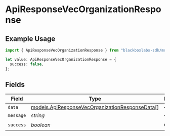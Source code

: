 # ApiResponseVecOrganizationResponse

## Example Usage

```typescript
import { ApiResponseVecOrganizationResponse } from "blackboxlabs-sdk/models";

let value: ApiResponseVecOrganizationResponse = {
  success: false,
};
```

## Fields

| Field                                                                                                  | Type                                                                                                   | Required                                                                                               | Description                                                                                            |
| ------------------------------------------------------------------------------------------------------ | ------------------------------------------------------------------------------------------------------ | ------------------------------------------------------------------------------------------------------ | ------------------------------------------------------------------------------------------------------ |
| `data`                                                                                                 | [models.ApiResponseVecOrganizationResponseData](../models/apiresponsevecorganizationresponsedata.md)[] | :heavy_minus_sign:                                                                                     | N/A                                                                                                    |
| `message`                                                                                              | *string*                                                                                               | :heavy_minus_sign:                                                                                     | N/A                                                                                                    |
| `success`                                                                                              | *boolean*                                                                                              | :heavy_check_mark:                                                                                     | N/A                                                                                                    |